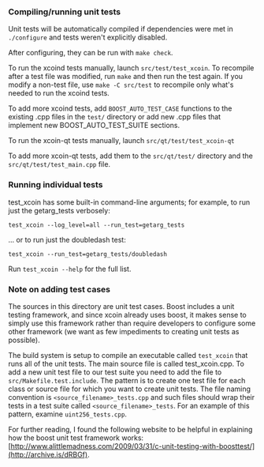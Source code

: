 ### Compiling/running unit tests

Unit tests will be automatically compiled if dependencies were met in `./configure`
and tests weren't explicitly disabled.

After configuring, they can be run with `make check`.

To run the xcoind tests manually, launch `src/test/test_xcoin`. To recompile
after a test file was modified, run `make` and then run the test again. If you
modify a non-test file, use `make -C src/test` to recompile only what's needed
to run the xcoind tests.

To add more xcoind tests, add `BOOST_AUTO_TEST_CASE` functions to the existing
.cpp files in the `test/` directory or add new .cpp files that
implement new BOOST_AUTO_TEST_SUITE sections.

To run the xcoin-qt tests manually, launch `src/qt/test/test_xcoin-qt`

To add more xcoin-qt tests, add them to the `src/qt/test/` directory and
the `src/qt/test/test_main.cpp` file.

### Running individual tests

test_xcoin has some built-in command-line arguments; for
example, to run just the getarg_tests verbosely:

    test_xcoin --log_level=all --run_test=getarg_tests

... or to run just the doubledash test:

    test_xcoin --run_test=getarg_tests/doubledash

Run `test_xcoin --help` for the full list.

### Note on adding test cases

The sources in this directory are unit test cases.  Boost includes a
unit testing framework, and since xcoin already uses boost, it makes
sense to simply use this framework rather than require developers to
configure some other framework (we want as few impediments to creating
unit tests as possible).

The build system is setup to compile an executable called `test_xcoin`
that runs all of the unit tests.  The main source file is called
test_xcoin.cpp. To add a new unit test file to our test suite you need
to add the file to `src/Makefile.test.include`. The pattern is to create
one test file for each class or source file for which you want to create
unit tests.  The file naming convention is `<source_filename>_tests.cpp`
and such files should wrap their tests in a test suite
called `<source_filename>_tests`. For an example of this pattern,
examine `uint256_tests.cpp`.

For further reading, I found the following website to be helpful in
explaining how the boost unit test framework works:
[http://www.alittlemadness.com/2009/03/31/c-unit-testing-with-boosttest/](http://archive.is/dRBGf).
